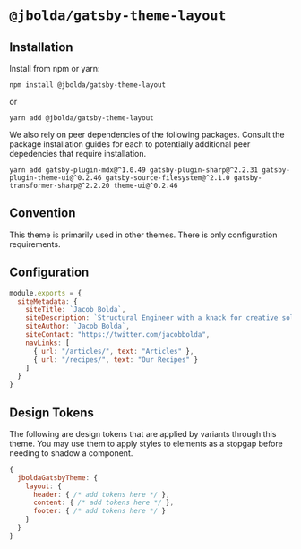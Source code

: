 # `@jbolda/gatsby-theme-layout`

## Installation
Install from npm or yarn:
```
npm install @jbolda/gatsby-theme-layout
```
or
```
yarn add @jbolda/gatsby-theme-layout
```

We also rely on peer dependencies of the following packages. Consult the package installation guides for each to potentially additional peer depedencies that require installation.

```
yarn add gatsby-plugin-mdx@^1.0.49 gatsby-plugin-sharp@^2.2.31 gatsby-plugin-theme-ui@^0.2.46 gatsby-source-filesystem@^2.1.0 gatsby-transformer-sharp@^2.2.20 theme-ui@^0.2.46
```

## Convention
This theme is primarily used in other themes. There is only configuration requirements.

## Configuration
```js
module.exports = {
  siteMetadata: {
    siteTitle: `Jacob Bolda`,
    siteDescription: `Structural Engineer with a knack for creative solutions using code and ingenuity.`,
    siteAuthor: `Jacob Bolda`,
    siteContact: "https://twitter.com/jacobbolda",
    navLinks: [
      { url: "/articles/", text: "Articles" },
      { url: "/recipes/", text: "Our Recipes" }
    ]
  }
}
```

## Design Tokens
The following are design tokens that are applied by variants through this theme. You may use them to apply styles to elements as a stopgap before needing to shadow a component.

```js
{
  jboldaGatsbyTheme: {
    layout: {
      header: { /* add tokens here */ },
      content: { /* add tokens here */ },
      footer: { /* add tokens here */ }
    }
  }
}
```
